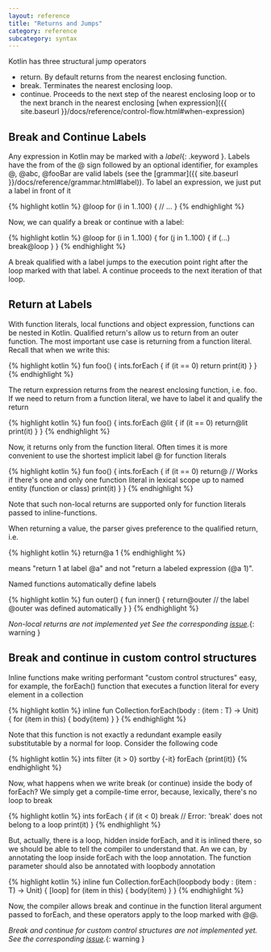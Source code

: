 ```yaml
---
layout: reference
title: "Returns and Jumps"
category: reference
subcategory: syntax
---
```


Kotlin has three structural jump operators

* return. By default returns from the nearest enclosing function.
* break. Terminates the nearest enclosing loop.
* continue. Proceeds to the next step of the nearest enclosing loop or to the next branch in the nearest enclosing [when expression]({{ site.baseurl }}/docs/reference/control-flow.html#when-expression)

## Break and Continue Labels

Any expression in Kotlin may be marked with a *label*{: .keyword }.
Labels have the from of the @ sign followed by an optional identifier, for examples @, @abc, @fooBar are valid labels (see the [grammar]({{ site.baseurl }}/docs/reference/grammar.html#label)).
To label an expression, we just put a label in front of it

{% highlight kotlin %}
@loop for (i in 1..100) {
  // ...
}
{% endhighlight %}

Now, we can qualify a break or continue with a label:

{% highlight kotlin %}
@loop for (i in 1..100) {
  for (j in 1..100) {
    if (...)
      break@loop
  }
}
{% endhighlight %}

A break qualified with a label jumps to the execution point right after the loop marked with that label. A continue proceeds to the next iteration of that loop.


## Return at Labels

With function literals, local functions and object expression, functions can be nested in Kotlin. Qualified return's allow us to return from an outer function. The most important use case is returning from a function literal. Recall that when we write this:

{% highlight kotlin %}
fun foo() {
  ints.forEach {
    if (it == 0) return
    print(it)
  }
}
{% endhighlight %}

The return expression returns from the nearest enclosing function, i.e. foo. If we need to return from a function literal, we have to label it and qualify the return

{% highlight kotlin %}
fun foo() {
  ints.forEach @lit {
    if (it == 0) return@lit
    print(it)
  }
}
{% endhighlight %}

Now, it returns only from the function literal. Often times it is more convenient to use the shortest implicit label @ for function literals

{% highlight kotlin %}
fun foo() {
  ints.forEach {
    if (it == 0) return@ // Works if there's one and only one function literal in lexical scope up to named entity (function or class)
    print(it)
  }
}
{% endhighlight %}

Note that such non-local returns are supported only for function literals passed to inline-functions.

When returning a value, the parser gives preference to the qualified return, i.e.

{% highlight kotlin %}
return@a 1
{% endhighlight %}

means "return 1 at label @a" and not "return a labeled expression (@a 1)".

Named functions automatically define labels

{% highlight kotlin %}
fun outer() {
  fun inner() {
    return@outer // the label @outer was defined automatically
  }
}
{% endhighlight %}

*Non-local returns are not implemented yet
 See the corresponding [issue](http://youtrack.jetbrains.com/issue/KT-1435).*{: warning }

## Break and continue in custom control structures

Inline functions make writing performant "custom control structures" easy, for example, the forEach() function that executes a function literal for every element in a collection

{% highlight kotlin %}
inline fun <T> Collection<T>.forEach(body : (item : T) -> Unit) {
  for (item in this) {
    body(item)
  }
}
{% endhighlight %}

Note that this function is not exactly a redundant example easily substitutable by a normal for loop. Consider the following code

{% highlight kotlin %}
ints filter {it > 0} sortby {-it} forEach {print(it)}
{% endhighlight %}

Now, what happens when we write break (or continue) inside the body of forEach? We simply get a compile-time error, because, lexically, there's no loop to break

{% highlight kotlin %}
ints forEach {
  if (it < 0) break // Error: 'break' does not belong to a loop
  print(it)
}
{% endhighlight %}

But, actually, there is a loop, hidden inside forEach, and it is inlined there, so we should be able to tell the compiler to understand that. An we can, by annotating the loop inside forEach with the loop annotation. The function parameter should also be annotated with loopbody annotation

{% highlight kotlin %}
inline fun <T> Collection<T>.forEach(loopbody body : (item : T) -> Unit) {
  [loop] for (item in this) {
    body(item)
  }
}
{% endhighlight %}

Now, the compiler allows break and continue in the function literal argument passed to forEach, and these operators apply to the loop marked with @@.

*Break and continue for custom control structures are not implemented yet. See the corresponding [issue](http://youtrack.jetbrains.com/issue/KT-1436).*{: warning }
